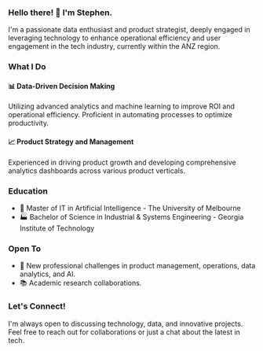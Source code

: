 ### Hello there! 👋 I'm Stephen.

I'm a passionate data enthusiast and product strategist, deeply engaged in leveraging technology to enhance operational efficiency and user engagement in the tech industry, currently within the ANZ region.

### What I Do

#### 📊 Data-Driven Decision Making
Utilizing advanced analytics and machine learning to improve ROI and operational efficiency. Proficient in automating processes to optimize productivity.

#### 📈 Product Strategy and Management
Experienced in driving product growth and developing comprehensive analytics dashboards across various product verticals.

### Education
- 🤖 Master of IT in Artificial Intelligence - The University of Melbourne
- 🏭 Bachelor of Science in Industrial & Systems Engineering - Georgia Institute of Technology

### Open To
- 🌟 New professional challenges in product management, operations, data analytics, and AI.
- 📚 Academic research collaborations.

### Let's Connect!
I'm always open to discussing technology, data, and innovative projects. Feel free to reach out for collaborations or just a chat about the latest in tech.




<!---
gostephen/gostephen is a ✨ special ✨ repository because its `README.md` (this file) appears on your GitHub profile.
You can click the Preview link to take a look at your changes.
--->
